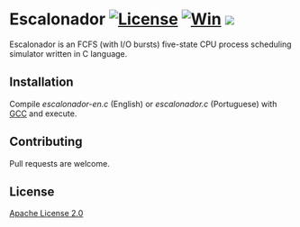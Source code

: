 # Escalonador [![License](https://img.shields.io/badge/License-Apache%202.0-blue.svg)](https://opensource.org/licenses/Apache-2.0) [![Win](https://badgen.net/badge/icon/windows?icon=windows&label)](https://www.microsoft.com/en-us/windows) [![](https://badgen.net/badge/color/yellow/yellow)](https://github.com)

Escalonador is an FCFS (with I/O bursts) five-state CPU process scheduling simulator written in C language.

## Installation

Compile *escalonador-en.c* (English) or *escalonador.c* (Portuguese) with [GCC](https://gcc.gnu.org/) and execute.

## Contributing
Pull requests are welcome.

## License
[Apache License 2.0](https://opensource.org/licenses/Apache-2.0)
